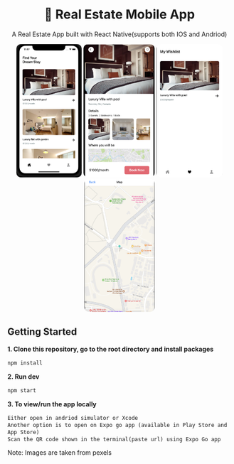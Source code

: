 <h1 align="center"><b>🏡 Real Estate Mobile App</b></h1>
<p align="center">
  A Real Estate App built with React Native(supports both IOS and Andriod)
</p>

<p align="center">
  <img src="./assets/Home.png" style="border-radius: 10px; height: 300px" />
  <img src="./assets/apartment.png" style="border-radius: 10px; height: 300px" />
  <img src="./assets/wishlist.png" style="border-radius: 10px; height: 300px" />
  <img src="./assets/maps.png" style="border-radius: 10px; height: 300px" />
</p>


## Getting Started

**1. Clone this repository, go to the root directory and install packages**

```bash
npm install
```

**2. Run dev**

```bash
npm start
```

**3.  To view/run the app locally**

```
Either open in andriod simulator or Xcode
Another option is to open on Expo go app (available in Play Store and App Store)
Scan the QR code shown in the terminal(paste url) using Expo Go app
```
Note: Images are taken from pexels
